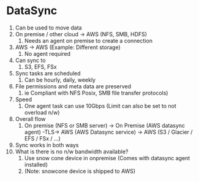 

# DataSync

1. Can be used to move data
2. On premise / other cloud -> AWS (NFS, SMB, HDFS)
   1. Needs an agent on premise to create a connection
3. AWS -> AWS (Example: Different storage)
   1. No agent required
4. Can sync to
   1. S3, EFS, FSx
5. Sync tasks are scheduled
   1. Can be hourly, daily, weekly
6. File permissions and meta data are preserved 
   1. ie Compliant with NFS Posix, SMB file transfer protocols)
7. Speed
   1. One agent task can use 10Gbps (Limit can also be set to not overload n/w)
8. Overall flow
   1. On premise (NFS or SMB server) -> On Premise (AWS datasync agent) -TLS-> AWS (AWS Datasync service) -> AWS (S3 / Glacier / EFS / FSx / ...)
9. Sync works in both ways
10. What is there is no n/w bandwidth available?
    1. Use snow cone device in onpremise (Comes with datasync agent installed)
    2. (Note: snowcone device is shipped to AWS)



